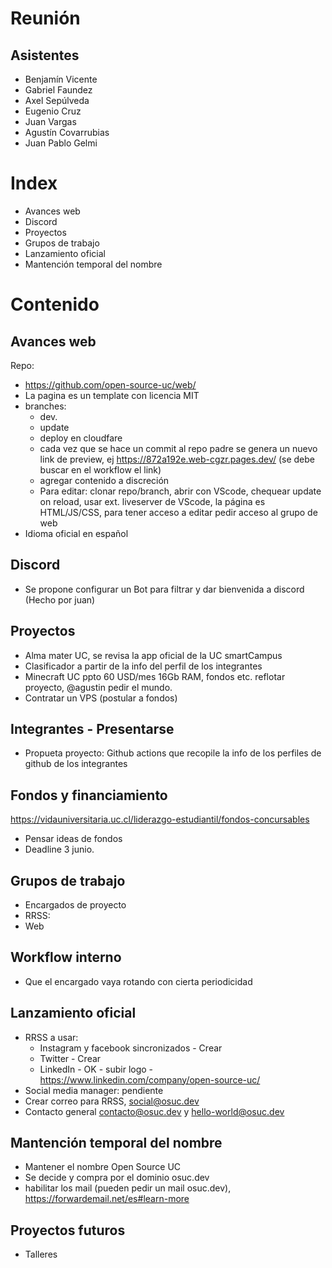 # Reunión

## Asistentes

- Benjamín Vicente
- Gabriel Faundez
- Axel Sepúlveda
- Eugenio Cruz
- Juan Vargas
- Agustín Covarrubias
- Juan Pablo Gelmi


# Index
- Avances web
- Discord
- Proyectos
- Grupos de trabajo
- Lanzamiento oficial
- Mantención temporal del nombre

# Contenido 
## Avances web
Repo:
- https://github.com/open-source-uc/web/
- La pagina es un template con licencia MIT 
- branches: 
  -  dev.
  -  update 
  -  deploy en cloudfare
  -  cada vez que se hace un commit al repo padre se genera un nuevo link de preview, ej https://872a192e.web-cgzr.pages.dev/ (se debe buscar en el workflow el link)
  -  agregar contenido a discreción
  -  Para editar: clonar repo/branch, abrir con VScode, chequear update on reload, usar ext. liveserver de VScode, la página es HTML/JS/CSS, para tener acceso a editar pedir acceso al grupo de web
- Idioma oficial en español

## Discord
- Se propone configurar un Bot para filtrar y dar bienvenida a discord (Hecho por juan)

## Proyectos
- Alma mater UC, se revisa la app oficial de la UC smartCampus
- Clasificador a partir de la info del perfil de los integrantes
- Minecraft UC ppto 60 USD/mes 16Gb RAM, fondos etc. reflotar proyecto, @agustin pedir el mundo.
- Contratar un VPS (postular a fondos) 

## Integrantes - Presentarse
- Propueta proyecto: Github actions que recopile la info de los perfiles de github de los integrantes

## Fondos y financiamiento
https://vidauniversitaria.uc.cl/liderazgo-estudiantil/fondos-concursables
- Pensar ideas de fondos
- Deadline 3 junio.

## Grupos de trabajo
- Encargados de proyecto
- RRSS: 
- Web
 
## Workflow interno 
- Que el encargado vaya rotando con cierta periodicidad

## Lanzamiento oficial
- RRSS a usar: 
  - Instagram y facebook sincronizados - Crear 
  - Twitter - Crear 
  - LinkedIn - OK - subir logo - https://www.linkedin.com/company/open-source-uc/
- Social media manager: pendiente
- Crear correo para RRSS, social@osuc.dev
- Contacto general contacto@osuc.dev y hello-world@osuc.dev

## Mantención temporal del nombre
- Mantener el nombre Open Source UC
- Se decide y compra por el dominio osuc.dev
- habilitar los mail (pueden pedir un mail osuc.dev), https://forwardemail.net/es#learn-more

## Proyectos futuros
- Talleres
